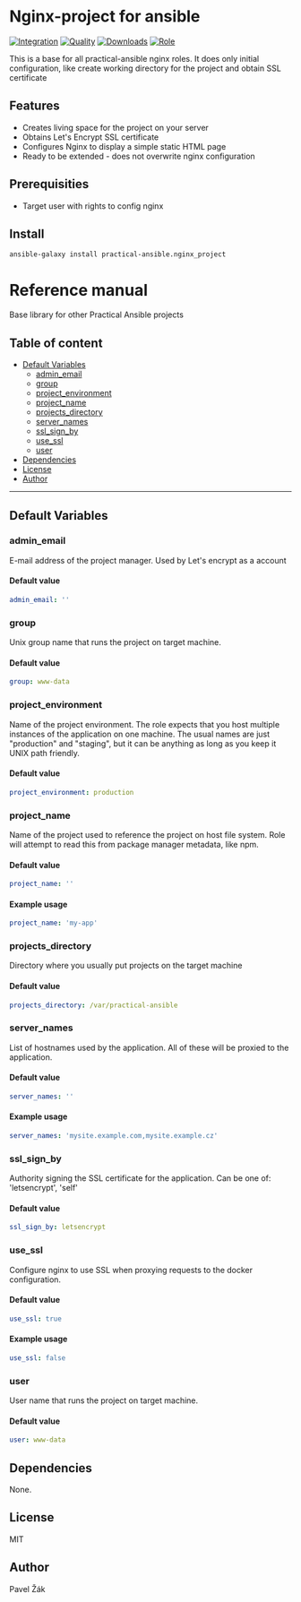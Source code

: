 # Nginx-project for ansible

[![Integration](https://github.com/practical-ansible/nginx-project/workflows/CI/badge.svg)](https://github.com/practical-ansible/nginx-project/actions)
[![Quality](https://img.shields.io/ansible/quality/48836.svg)](https://galaxy.ansible.com/practical-ansible/nginx_docker)
[![Downloads](https://img.shields.io/ansible/role/d/48836.svg)](https://galaxy.ansible.com/practical-ansible/nginx_docker)
[![Role](https://img.shields.io/ansible/role/48836)](https://galaxy.ansible.com/practical-ansible/nginx_docker)

This is a base for all practical-ansible nginx roles. It does only initial configuration, like create working directory for the project and obtain SSL certificate

## Features

* Creates living space for the project on your server
* Obtains Let's Encrypt SSL certificate
* Configures Nginx to display a simple static HTML page
* Ready to be extended - does not overwrite nginx configuration

## Prerequisities

* Target user with rights to config nginx

## Install

```shell
ansible-galaxy install practical-ansible.nginx_project
```

# Reference manual

Base library for other Practical Ansible projects

## Table of content

* [Default Variables](#default-variables)
  * [admin_email](#admin_email)
  * [group](#group)
  * [project_environment](#project_environment)
  * [project_name](#project_name)
  * [projects_directory](#projects_directory)
  * [server_names](#server_names)
  * [ssl_sign_by](#ssl_sign_by)
  * [use_ssl](#use_ssl)
  * [user](#user)
* [Dependencies](#dependencies)
* [License](#license)
* [Author](#author)

---

## Default Variables

### admin_email

E-mail address of the project manager. Used by Let's encrypt as a account

#### Default value

```YAML
admin_email: ''
```

### group

Unix group name that runs the project on target machine.

#### Default value

```YAML
group: www-data
```

### project_environment

Name of the project environment. The role expects that you host multiple instances of the application on one machine. The usual names are just "production" and "staging", but it can be anything as long as you keep it UNIX path friendly.

#### Default value

```YAML
project_environment: production
```

### project_name

Name of the project used to reference the project on host file system. Role will attempt to read this from package manager metadata, like npm.

#### Default value

```YAML
project_name: ''
```

#### Example usage

```YAML
project_name: 'my-app'
```

### projects_directory

Directory where you usually put projects on the target machine

#### Default value

```YAML
projects_directory: /var/practical-ansible
```

### server_names

List of hostnames used by the application. All of these will be proxied to the application.

#### Default value

```YAML
server_names: ''
```

#### Example usage

```YAML
server_names: 'mysite.example.com,mysite.example.cz'
```

### ssl_sign_by

Authority signing the SSL certificate for the application. Can be one of: 'letsencrypt', 'self'

#### Default value

```YAML
ssl_sign_by: letsencrypt
```

### use_ssl

Configure nginx to use SSL when proxying requests to the docker configuration.

#### Default value

```YAML
use_ssl: true
```

#### Example usage

```YAML
use_ssl: false
```

### user

User name that runs the project on target machine.

#### Default value

```YAML
user: www-data
```

## Dependencies

None.

## License

MIT

## Author

Pavel Žák
